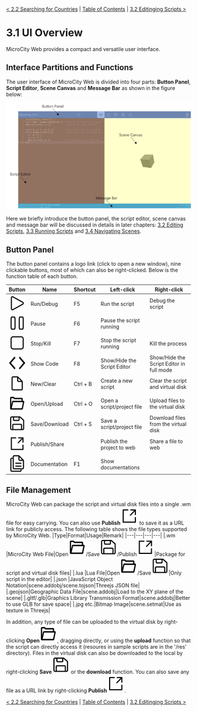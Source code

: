 [< 2.2 Searching for Countries](2.2_searching_for_countries.md) | [Table of Contents](readme.md) | [3.2 Editinging Scripts >](3.2_editing_scripts.md)

# 3.1 UI Overview
MicroCity Web provides a compact and versatile user interface.

## Interface Partitions and Functions
The user interface of MicroCity Web is divided into four parts: **Button Panel**, **Script Editor**, **Scene Canvas** and **Message Bar** as shown in the figure below:

![ui](./img/ui_overview.png)

Here we briefly introduce the button panel, the script editor, scene canvas and message bar will be discussed in details in later chapters: [3.2 Editing Scripts](3.2_editing_scripts.md), [3.3 Running Scripts](3.3_running_scripts.md) and [3.4 Navigating Scenes](3.4_navigating_scenes.md).

## Button Panel
The button panel contains a logo link (click to open a new window), nine clickable buttons, most of which can also be right-clicked. Below is the function table of each button.

|Button|Name|Shortcut|Left-click|Right-click|
|---|---|---|---|---|
|![](../img/play.svg)    |Run/Debug    |F5|Run the script|Debug the script|
|![](../img/pause.svg)   |Pause        |F6|Pause the script running||
|![](../img/stop.svg)    |Stop/Kill    |F7|Stop the script running|Kill the process|
|![](../img/code.svg)    |Show Code    |F8|Show/Hide the Script Editor|Show/Hide the Script Editor in full mode|
|![](../img/new.svg)     |New/Clear    |Ctrl + B|Create a new script|Clear the script and virtual disk|
|![](../img/open.svg)    |Open/Upload  |Ctrl + O|Open a script/project file|Upload files to the virtual disk|
|![](../img/save.svg)    |Save/Download|Ctrl + S|Save a script/project file|Download files from the virtual disk|
|![](../img/publish.svg) |Publish/Share||Publish the project to web|Share a file to web|
|![](../img/doc.svg)     |Documentation|F1|Show documentations||

## File Management
MicroCity Web can package the script and virtual disk files into a single .wm file for easy carrying. You can also use **Publish**![](../img/publish.svg) to save it as a URL link for publicly access. The following table shows the file types supported by MicroCity Web.
|Type|Format|Usage|Remark|
|---|---|---|---|
|.wm     |MicroCity Web File|Open![](../img/open.svg)/Save![](../img/save.svg)/Publish![](../img/publish.svg)|Package for script and virtual disk files|
|.lua    |Lua File|Open![](../img/open.svg)/Save![](../img/save.svg)|Only script in the editor|
|.json   |JavaScript Object Notation|scene.addobj/scene.tojson|Threejs JSON file|
|.geojson|Geographic Data File|scene.addobj|Load to the XY plane of the scene|
|.gltf/.glb|Graphics Library Transmission Format|scene.addobj|Better to use GLB for save space|
|.jpg etc.|Bitmap Image|scene.setmat|Use as texture in Threejs|

In addition, any type of file can be uploaded to the virtual disk by right-clicking **Open**![](../img/open.svg), dragging directly, or using the **upload** function so that the script can directly access it (resoures in sample scripts are in the '/res' directory). Files in the virtual disk can also be downloaded to the local by right-clicking **Save**![](../img/save.svg) or the **download** function. You can also save any file as a URL link by right-clicking **Publish**![](../img/publish.svg).

[< 2.2 Searching for Countries](2.2_searching_for_countries.md) | [Table of Contents](readme.md) | [3.2 Editinging Scripts >](3.2_editing_scripts.md)